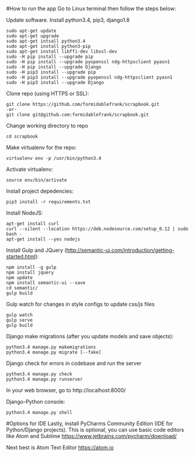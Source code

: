 #How to run the app
Go to Linux terminal then follow the steps below:

Update software. Install python3.4, pip3, django1.8

```
sudo apt-get update
sudo apt-get upgrade
sudo apt-get intsall python3.4
sudo apt-get install python3-pip
sudo apt-get install libffi-dev libssl-dev
sudo -H pip install --upgrade pip
sudo -H pip install --upgrade pyopenssl ndg-httpsclient pyasn1
sudo -H pip install --upgrade Django
sudo -H pip3 install --upgrade pip
sudo -H pip3 install --upgrade pyopenssl ndg-httpsclient pyasn1
sudo -H pip3 install --upgrade Django
```

Clone repo (using HTTPS or SSL):
```
git clone https://github.com/formidablefrank/scrapbook.git
-or-
git clone git@github.com:formidablefrank/scrapbook.git
```

Change working directory to repo
```
cd scrapbook
```

Make virtualenv for the repo:
```
virtualenv env -p /usr/bin/python3.4
```

Activate virtualenv:
```
source env/bin/activate
```

Install project depedencies:
```
pip3 install -r requirements.txt
```

Install NodeJS:
```
apt-get install curl
curl --silent --location https://deb.nodesource.com/setup_0.12 | sudo bash -
apt-get install --yes nodejs
```

Install Gulp and JQuery (http://semantic-ui.com/introduction/getting-started.html):
```
npm install -g gulp
npm install jquery
npm update
npm install semantic-ui --save
cd semantic/
gulp build
```

Gulp watch for changes in style configs to update css/js files
```
gulp watch
gulp serve
gulp build
```


Django make migrations (after you update models and save objects):
```
python3.4 manage.py makemigrations
python3.4 manage.py migrate [--fake]
```

Django check for errors in codebase and run the server
```
python3.4 manage.py check
python3.4 manage.py runserver
```

In your web browser, go to http://localhost:8000/

Django-Python console:
```
python3.4 manage.py shell
```

#Options for IDE
Lastly, install PyCharms Community Edition (IDE for Python/Django projects).
This is optional, you can use basic code editors like Atom and Sublime
https://www.jetbrains.com/pycharm/download/

Next best is Atom Text Editor
https://atom.io

